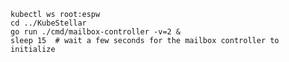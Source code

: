 <!--mailbox-controller-process-start-start-->
```shell
kubectl ws root:espw
cd ../KubeStellar
go run ./cmd/mailbox-controller -v=2 &
sleep 15  # wait a few seconds for the mailbox controller to initialize
```
<!--mailbox-controller-process-start-end-->